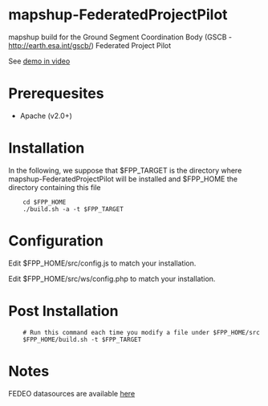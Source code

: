 mapshup-FederatedProjectPilot
=============================

mapshup build for the Ground Segment Coordination Body (GSCB - http://earth.esa.int/gscb/) Federated Project Pilot

See [demo in video](https://vimeo.com/98979095) 

Prerequesites
=============

* Apache (v2.0+)


Installation
============

In the following, we suppose that $FPP_TARGET is the directory where mapshup-FederatedProjectPilot will be installed and $FPP_HOME the directory containing this file

        cd $FPP_HOME
        ./build.sh -a -t $FPP_TARGET

Configuration
=============

Edit $FPP_HOME/src/config.js to match your installation.

Edit $FPP_HOME/src/ws/config.php to match your installation.


Post Installation
=================

        # Run this command each time you modify a file under $FPP_HOME/src
        $FPP_HOME/build.sh -t $FPP_TARGET

Notes
=====

FEDEO datasources are available [here](http://geo.spacebel.be/opensearch/readme.html)